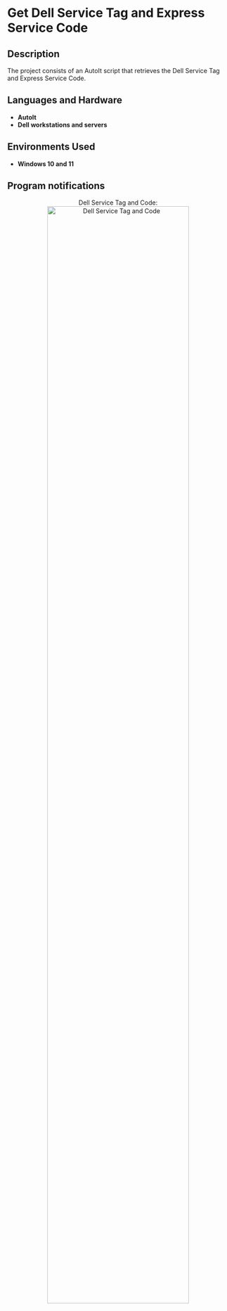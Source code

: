<h1>Get Dell Service Tag and Express Service Code</h1>


<h2>Description</h2>
The project consists of an AutoIt script that retrieves the Dell Service Tag and Express Service Code.<br/>

<h2>Languages and Hardware</h2>

- <b>AutoIt</b>
- <b>Dell workstations and servers</b>

<h2>Environments Used </h2>

- <b>Windows 10 and 11</b>

<h2>Program notifications</h2>

<p align="center">
Dell Service Tag and Code: <br/>
<img src="https://i.imgur.com/xsfMD1q.png" height="80%" width="80%" alt="Dell Service Tag and Code"/>
<br />
<br />
</p>

<!--
 ```diff
- text in red
+ text in green
! text in orange
# text in gray
@@ text in purple (and bold)@@
```
--!>
